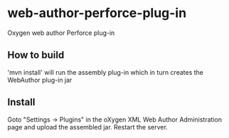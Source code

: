 # web-author-perforce-plug-in
Oxygen web author Perforce plug-in

## How to build
'mvn install' will run the assembly plug-in which in turn creates the WebAuthor plug-in jar

## Install
Goto "Settings -> Plugins" in the oXygen XML Web Author Administration page and upload the assembled jar. Restart the server.